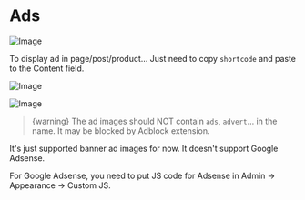 # Ads

![Image](https://live.staticflickr.com/65535/51301633853_31805ca578_b.jpg)

To display ad in page/post/product... Just need to copy `shortcode` and paste to the Content field.

![Image](https://live.staticflickr.com/65535/51302164624_d272914422_b.jpg)

![Image](https://live.staticflickr.com/65535/51302464515_b10d08bf72_b.jpg)

> {warning} The ad images should NOT contain `ads`, `advert`... in the name. It may be blocked by Adblock extension.

It's just supported banner ad images for now. It doesn't support Google Adsense.

For Google Adsense, you need to put JS code for Adsense in Admin -> Appearance -> Custom JS.